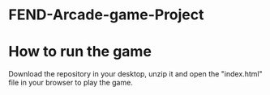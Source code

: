 FEND-Arcade-game-Project
===============================
# How to run the game

Download the repository in your desktop, unzip it and open the "index.html" file in your browser to play the game.
